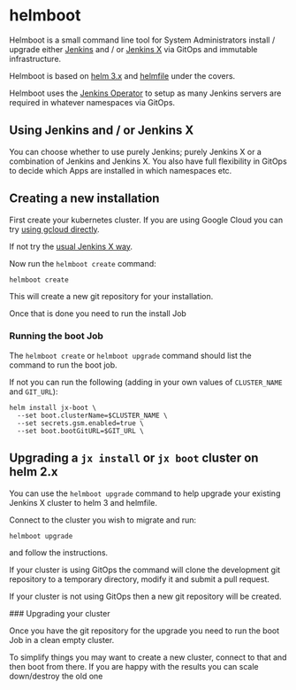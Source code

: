 # helmboot

Helmboot is a small command line tool for System Administrators install / upgrade either [Jenkins](https://jenkins.io/) and / or [Jenkins X](https://jenkins-x.io/) via GitOps and immutable infrastructure.

Helmboot is based on [helm 3.x](https://helm.sh/) and [helmfile](https://github.com/roboll/helmfile) under the covers.

Helmboot uses the [Jenkins Operator](https://jenkinsci.github.io/kubernetes-operator/) to setup as many Jenkins servers are required in whatever namespaces via GitOps.

## Using Jenkins and / or Jenkins X

You can choose whether to use purely Jenkins; purely Jenkins X or a combination of Jenkins and Jenkins X. You also have full flexibility in GitOps to decide which Apps are installed in which namespaces etc.


## Creating a new installation

First create your kubernetes cluster. If you are using Google Cloud you can try [using gcloud directly](https://github.com/jenkins-x-labs/jenkins-x-installer#prerequisits). 
 
If not try the [usual Jenkins X way](https://jenkins-x.io/docs/getting-started/setup/create-cluster/).

Now run the `helmboot create` command:

``` 
helmboot create
```

This will create a new git repository for your installation.

Once that is done you need to run the install Job

### Running the boot Job

The `helmboot create` or `helmboot upgrade` command should list the command to run the boot job.

If not you can run the following (adding in your own values of `CLUSTER_NAME` and `GIT_URL`):

```
helm install jx-boot \
  --set boot.clusterName=$CLUSTER_NAME \
  --set secrets.gsm.enabled=true \
  --set boot.bootGitURL=$GIT_URL \
```

## Upgrading a `jx install` or `jx boot` cluster on helm 2.x

You can use the `helmboot upgrade` command to help upgrade your existing Jenkins X cluster to helm 3 and helmfile.

Connect to the cluster you wish to migrate and run:

``` 
helmboot upgrade
```

and follow the instructions.

If your cluster is using GitOps the command will clone the development git repository to a temporary directory, modify it and submit a pull request.

If your cluster is not using GitOps then a new git repository will be created.

### Upgrading your cluster

Once you have the git repository for the upgrade you need to run the boot Job in a clean empty cluster.

To simplify things you may want to create a new cluster, connect to that and then boot from there. If you are happy with the results you can scale down/destroy the old one
  